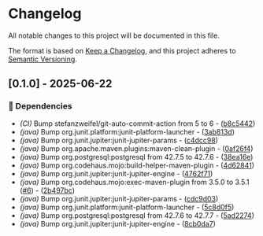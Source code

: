 # Changelog

All notable changes to this project will be documented in this file.


The format is based on [Keep a Changelog](https://keepachangelog.com/en/1.0.0/),
and this project adheres to [Semantic Versioning](https://semver.org/spec/v2.0.0.html).

## [0.1.0] - 2025-06-22

### 🤖 Dependencies

- *(CI)* Bump stefanzweifel/git-auto-commit-action from 5 to 6 - ([b8c5442](https://github.com/jexxa-projects/JLegMedKafka/commit/b8c54424a7fe2f3b8df59daf57ed840cd4194412))
- *(java)* Bump org.junit.platform:junit-platform-launcher - ([3ab813d](https://github.com/jexxa-projects/JLegMedKafka/commit/3ab813db844a5c26df94dab4c7f8baf6730ebf64))
- *(java)* Bump org.junit.jupiter:junit-jupiter-params - ([c4dcc98](https://github.com/jexxa-projects/JLegMedKafka/commit/c4dcc98154252a57e6d73e7d85b88d6620911aab))
- *(java)* Bump org.apache.maven.plugins:maven-clean-plugin - ([0af26f4](https://github.com/jexxa-projects/JLegMedKafka/commit/0af26f4439c0370fbf94463c1ab54e2b7d69e8a4))
- *(java)* Bump org.postgresql:postgresql from 42.7.5 to 42.7.6 - ([38ea16e](https://github.com/jexxa-projects/JLegMedKafka/commit/38ea16ec09bee3d4cc2d7975731d5121a8315adb))
- *(java)* Bump org.codehaus.mojo:build-helper-maven-plugin - ([4d62841](https://github.com/jexxa-projects/JLegMedKafka/commit/4d62841f25c902470df299fa4462510616b9656d))
- *(java)* Bump org.junit.jupiter:junit-jupiter-engine - ([4762f71](https://github.com/jexxa-projects/JLegMedKafka/commit/4762f71596eb7a29334c0ef9407771406a86d3c9))
- *(java)* Bump org.codehaus.mojo:exec-maven-plugin from 3.5.0 to 3.5.1 ([#6](https://github.com/jexxa-projects/JLegMedKafka/issues/6)) - ([2b497bc](https://github.com/jexxa-projects/JLegMedKafka/commit/2b497bc3a36575fd9ac2f59ac6a99be23b75a2db))
- *(java)* Bump org.junit.jupiter:junit-jupiter-params - ([cdc9d03](https://github.com/jexxa-projects/JLegMedKafka/commit/cdc9d037d34affe21702d8692badf7eaa4cf1c81))
- *(java)* Bump org.junit.platform:junit-platform-launcher - ([5c8d0f5](https://github.com/jexxa-projects/JLegMedKafka/commit/5c8d0f5fb3d4e2dfe3cbd94eacaa84aa9ec519dc))
- *(java)* Bump org.postgresql:postgresql from 42.7.6 to 42.7.7 - ([5ad2274](https://github.com/jexxa-projects/JLegMedKafka/commit/5ad2274a00e856b76b7fd07f245ed931b79014b8))
- *(java)* Bump org.junit.jupiter:junit-jupiter-engine - ([8cb0da7](https://github.com/jexxa-projects/JLegMedKafka/commit/8cb0da770f119a681d377fef6764ea31525b49e7))

